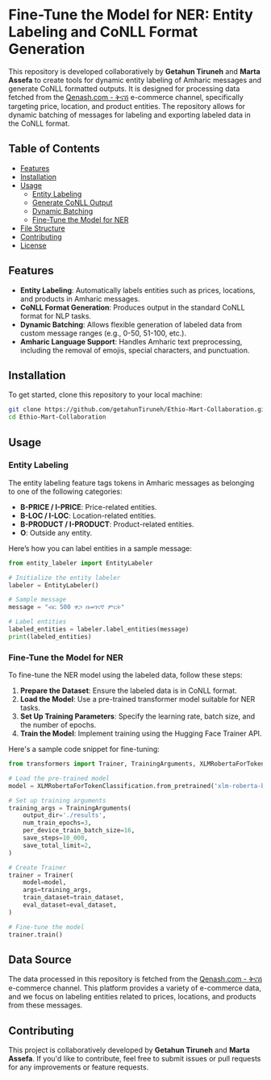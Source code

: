 # Fine-Tune the Model for NER: Entity Labeling and CoNLL Format Generation

This repository is developed collaboratively by **Getahun Tiruneh** and **Marta Assefa** to create tools for dynamic entity labeling of Amharic messages and generate CoNLL formatted outputs. It is designed for processing data fetched from the [Qenash.com - ቅናሽ](t.me/qnashcom) e-commerce channel, specifically targeting price, location, and product entities. The repository allows for dynamic batching of messages for labeling and exporting labeled data in the CoNLL format.

## Table of Contents

- [Features](#features)
- [Installation](#installation)
- [Usage](#usage)
  - [Entity Labeling](#entity-labeling)
  - [Generate CoNLL Output](#generate-conll-output)
  - [Dynamic Batching](#dynamic-batching)
  - [Fine-Tune the Model for NER](#fine-tune-the-model-for-ner)
- [File Structure](#file-structure)
- [Contributing](#contributing)
- [License](#license)

## Features

- **Entity Labeling**: Automatically labels entities such as prices, locations, and products in Amharic messages.
- **CoNLL Format Generation**: Produces output in the standard CoNLL format for NLP tasks.
- **Dynamic Batching**: Allows flexible generation of labeled data from custom message ranges (e.g., 0-50, 51-100, etc.).
- **Amharic Language Support**: Handles Amharic text preprocessing, including the removal of emojis, special characters, and punctuation.

## Installation

To get started, clone this repository to your local machine:

```bash
git clone https://github.com/getahunTiruneh/Ethio-Mart-Collaboration.git
cd Ethio-Mart-Collaboration 
```

## Usage

### Entity Labeling

The entity labeling feature tags tokens in Amharic messages as belonging to one of the following categories:

- **B-PRICE / I-PRICE**: Price-related entities.
- **B-LOC / I-LOC**: Location-related entities.
- **B-PRODUCT / I-PRODUCT**: Product-related entities.
- **O**: Outside any entity.

Here’s how you can label entities in a sample message:

```python
from entity_labeler import EntityLabeler

# Initialize the entity labeler
labeler = EntityLabeler()

# Sample message
message = "ብር 500 ዋጋ በመገናኛ ምርት"

# Label entities
labeled_entities = labeler.label_entities(message)
print(labeled_entities)
```

### Fine-Tune the Model for NER

To fine-tune the NER model using the labeled data, follow these steps:

1. **Prepare the Dataset**: Ensure the labeled data is in CoNLL format.
2. **Load the Model**: Use a pre-trained transformer model suitable for NER tasks.
3. **Set Up Training Parameters**: Specify the learning rate, batch size, and the number of epochs.
4. **Train the Model**: Implement training using the Hugging Face Trainer API.

Here's a sample code snippet for fine-tuning:

```python
from transformers import Trainer, TrainingArguments, XLMRobertaForTokenClassification

# Load the pre-trained model
model = XLMRobertaForTokenClassification.from_pretrained('xlm-roberta-base', num_labels=num_labels)

# Set up training arguments
training_args = TrainingArguments(
    output_dir='./results',
    num_train_epochs=3,
    per_device_train_batch_size=16,
    save_steps=10_000,
    save_total_limit=2,
)

# Create Trainer
trainer = Trainer(
    model=model,
    args=training_args,
    train_dataset=train_dataset,
    eval_dataset=eval_dataset,
)

# Fine-tune the model
trainer.train()
```

## Data Source

The data processed in this repository is fetched from the [Qenash.com - ቅናሽ](t.me/qnashcom) e-commerce channel. This platform provides a variety of e-commerce data, and we focus on labeling entities related to prices, locations, and products from these messages.

## Contributing

This project is collaboratively developed by **Getahun Tiruneh** and **Marta Assefa**. If you'd like to contribute, feel free to submit issues or pull requests for any improvements or feature requests.

